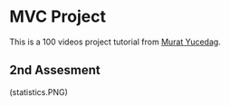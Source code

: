 # MVC Project

This is a 100 videos project tutorial from [Murat Yucedag](https://www.youtube.com/channel/UCbkbOlw8snP93RJ2BhH44Qw).

## 2nd Assesment

(statistics.PNG)
